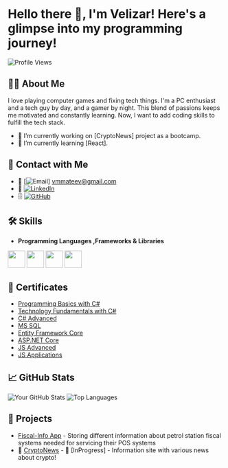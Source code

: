 # Hello there 👋, I'm Velizar! Here's a glimpse into my programming journey!

![Profile Views](https://komarev.com/ghpvc/?username=vmmateev&color=blue)

## 👨‍💻 About Me

I love playing computer games and fixing tech things. I'm a PC enthusiast and a tech guy by day, and a gamer by night. This blend of passions keeps me motivated and constantly learning. Now, I want to add coding skills to fulfill the tech stack.

- 🔭 I’m currently working on [CryptoNews] project as a bootcamp.
- 🌱 I’m currently learning [React].

## 🔗 Contact with Me
- 📩 [![Email](https://img.shields.io/badge/-Email-red?style=flat&logo=gmail&logoColor=white)] vmmateev@gmail.com
- 💼 [![LinkedIn](https://img.shields.io/badge/-LinkedIn-blue?style=flat&logo=Linkedin&logoColor=white)](https://www.linkedin.com/in/velizarmateev/)
- 🗄️ [![GitHub](https://img.shields.io/badge/-GitHub-black?style=flat&logo=github&logoColor=white)](https://github.com/vmmateev)

## 🛠️ Skills
- **Programming Languages ,Frameworks & Libraries**

<code><img height="40" src="https://seeklogo.com/images/C/c-sharp-c-logo-02F17714BA-seeklogo.com.png"></code>
<code><img height="40" src="https://seeklogo.com/images/M/microsoft-sql-server-logo-96AF49E2B3-seeklogo.com.png"></code>
<code><img height="40" src="https://seeklogo.com/images/J/javascript-js-logo-2949701702-seeklogo.com.png"></code>
<code><img height="40" src="https://seeklogo.com/images/R/react-logo-7B3CE81517-seeklogo.com.png"></code>

## 📄 Certificates

- [Programming Basics with C#](https://softuni.bg/certificates/details/64908/181ce799)
- [Technology Fundamentals with C#](https://softuni.bg/Certificates/Details/65501/fb782bdf)
- [C# Advanced](https://softuni.bg/Certificates/Details/95962/9973acc8)
- [MS SQL](https://softuni.bg/Certificates/Details/97907/2f446601)
- [Entity Framework Core](https://softuni.bg/Certificates/Details/102727/99531b51)
- [ASP.NET Core](https://softuni.bg/Certificates/Details/113494/b47f7fa2)
- [JS Advanced](https://softuni.bg/Certificates/Details/114907/2f93af39)
- [JS Applications](https://softuni.bg/Certificates/Details/121020/52b40b39)

## 📈 GitHub Stats

![Your GitHub Stats](https://github-readme-stats.vercel.app/api?username=vmmateev&show_icons=true&theme=radical)
![Top Languages](https://github-readme-stats.vercel.app/api/top-langs/?username=vmmateev&layout=compact&theme=radical)

## 🌟 Projects

- [Fiscal-Info App](https://fiscalinfo.azurewebsites.net/) - Storing different information about petrol station fiscal systems needed for servicing their POS systems
- 🚧 [CryptoNews](https://github.com/CryptoWorldLtd/) - 🚧 [InProgress] - Information site with various news about crypto!
<!--
**vmmateev/vmmateev** is a ✨ _special_ ✨ repository because its `README.md` (this file) appears on your GitHub profile.

Here are some ideas to get you started:

- 🔭 I’m currently working on ...
- 🌱 I’m currently learning ...
- 👯 I’m looking to collaborate on ...
- 🤔 I’m looking for help with ...
- 💬 Ask me about ...
- 📫 How to reach me: ...
- 😄 Pronouns: ...
- ⚡ Fun fact: ...
-->
